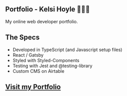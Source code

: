 ##  Portfolio - Kelsi Hoyle 👩🏻‍💻

My online web developer portfolio.

## The Specs
- Developed in TypeScript (and Javascript setup files)
- React / Gatsby
- Styled with Styled-Components
- Testing with Jest and @testing-library
- Custom CMS on Airtable

## [Visit my Portfolio](https://www.kelsihoyle.com)